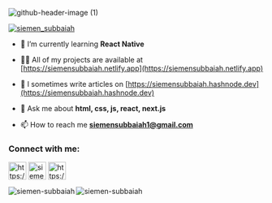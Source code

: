 
![github-header-image (1)](https://user-images.githubusercontent.com/62604902/158016731-c83d9d55-46d3-4984-8ef3-2faa06b63447.png)

<p align="left"> <a href="https://twitter.com/siemen_subbaiah" target="blank"><img src="https://img.shields.io/twitter/follow/siemen_subbaiah?logo=twitter&style=for-the-badge" alt="siemen_subbaiah" /></a> </p>

- 🌱 I’m currently learning **React Native**

- 👨‍💻 All of my projects are available at [https://siemensubbaiah.netlify.app](https://siemensubbaiah.netlify.app)

- 📝 I sometimes write articles on [https://siemensubbaiah.hashnode.dev](https://siemensubbaiah.hashnode.dev)

- 💬 Ask me about **html, css, js, react, next.js**

- 📫 How to reach me **siemensubbaiah1@gmail.com**

<h3 align="left">Connect with me:</h3>

<p align="left">
<a href="https://www.linkedin.com/in/siemen-subbaiah/" target="blank"><img align="center" src="https://user-images.githubusercontent.com/62604902/138444669-c069cb5f-64f9-4e77-a04e-25bb4c668acb.png" alt="https://www.linkedin.com/in/siemen-subbaiah/" height="35"/></a>
<a href="https://twitter.com/siemen_subbaiah" target="blank"><img align="center" src="https://user-images.githubusercontent.com/62604902/138444421-5054c44a-e3bf-4fe5-9a29-4f5dd7211cb5.png" alt="siemen_subbaiah" height="35"/></a>
<a href="https://www.instagram.com/siemen_subbaiah/" target="blank"><img align="center" src="https://user-images.githubusercontent.com/62604902/138444778-a9985493-3d96-4921-b6d6-6a52685889be.png" alt="https://www.instagram.com/siemen_subbaiah/" height="35"/></a>
</p>

<img align="left" src="https://github-readme-stats.vercel.app/api/top-langs?username=siemen-subbaiah&show_icons=true&locale=en&layout=compact&theme=react" alt="siemen-subbaiah" />
<img align="center" src="https://github-readme-stats.vercel.app/api?username=siemen-subbaiah&show_icons=true&locale=en&theme=react" alt="siemen-subbaiah" />
